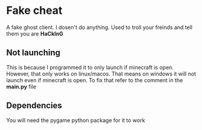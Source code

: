 # Fake cheat
A fake ghost client. I dosen't do anything. Used to troll your freinds and tell them you are **HaCkInG** 

## Not launching
This is because I programmed it to only launch if minecraft is open. However, that only works on linux/macos.
That means on windows it will not launch even if minecraft is open. To fix that refer to the comment in the **main.py** file

## Dependencies
You will need the pygame python package for it to work